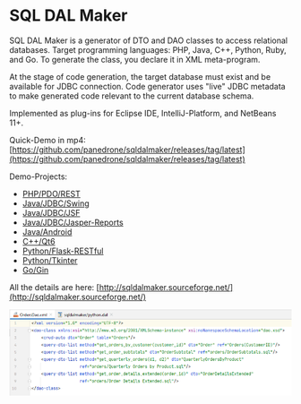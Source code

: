 # SQL DAL Maker
SQL DAL Maker is a generator of DTO and DAO classes to access relational databases. Target programming languages: PHP, Java, C++, Python, Ruby, and Go. To generate the class, you declare it in XML meta-program.

At the stage of code generation, the target database must exist and be available for JDBC connection.
Code generator uses "live" JDBC metadata to make generated code relevant to the current database schema. 

Implemented as plug-ins for Eclipse IDE, IntelliJ-Platform, and NetBeans 11+.

Quick-Demo in mp4: [https://github.com/panedrone/sqldalmaker/releases/tag/latest](https://github.com/panedrone/sqldalmaker/releases/tag/latest)

Demo-Projects:
* [PHP/PDO/REST](https://github.com/panedrone/sdm_demo_php_todolist) 
* [Java/JDBC/Swing](https://github.com/panedrone/sdm_demo_swing_thesaurus)
* [Java/JDBC/JSF](https://github.com/panedrone/sdm_demo_jsf_todolist)
* [Java/JDBC/Jasper-Reports](https://github.com/panedrone/sdm_demo_jasper_reports_northwindEF)
* [Java/Android](https://github.com/panedrone/sdm_demo_android_thesaurus)
* [C++/Qt6](https://github.com/panedrone/sdm_demo_qt6_thesaurus)
* [Python/Flask-RESTful](https://github.com/panedrone/sdm_demo_python_flask_todolist)
* [Python/Tkinter](https://github.com/panedrone/sdm_demo_python_tkinter_github_stat)
* [Go/Gin](https://github.com/panedrone/sdm_demo_go_todolist)

All the details are here: [http://sqldalmaker.sourceforge.net/](http://sqldalmaker.sourceforge.net/)

![SQL DAL Maker](sqldalmaker-idea.png)
